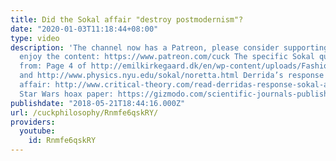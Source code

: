 ```yaml
---
title: Did the Sokal affair "destroy postmodernism"?
date: "2020-01-03T11:18:44+08:00"
type: video
description: 'The channel now has a Patreon, please consider supporting us if you
  enjoy the content: https://www.patreon.com/cuck The specific Sokal quotations come
  from: Page 4 of http://emilkirkegaard.dk/en/wp-content/uploads/Fashionable-Nonsense-Postmodern-Intellectuals-Abuse-of-Science-Alan-Sokal-Jean-Bricmont.pdf
  and http://www.physics.nyu.edu/sokal/noretta.html Derrida’s response to the Sokal
  affair: http://www.critical-theory.com/read-derridas-response-sokal-affair/ On the
  Star Wars hoax paper: https://gizmodo.com/scientific-journals-publish-bogus-paper-about-midichlor-1797186738'
publishdate: "2018-05-21T18:44:16.000Z"
url: /cuckphilosophy/Rnmfe6qskRY/
providers:
  youtube:
    id: Rnmfe6qskRY
---
```

